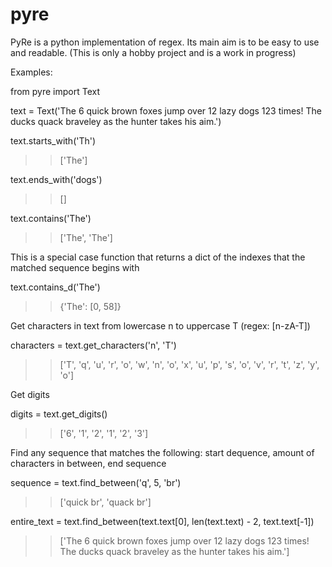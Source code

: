 # pyre
PyRe is a python implementation of regex. Its main aim is to be easy to use and readable. (This is only a hobby project and is a work in progress)

Examples:

from pyre import Text

text = Text('The 6 quick brown foxes jump over 12 lazy dogs 123 times! The ducks quack braveley as the hunter takes his aim.')

text.starts_with('Th')
>> ['The']

text.ends_with('dogs')
>> []

text.contains('The')
>> ['The', 'The']

This is a special case function that returns a dict of the indexes that the matched sequence begins with

text.contains_d('The')
>> {'The': [0, 58]}

Get characters in text from lowercase n to uppercase T (regex: [n-zA-T])

characters = text.get_characters('n', 'T')
>> ['T', 'q', 'u', 'r', 'o', 'w', 'n', 'o', 'x', 'u', 'p', 's', 'o', 'v', 'r', 't', 'z', 'y', 'o']

Get digits

digits = text.get_digits()
>> ['6', '1', '2', '1', '2', '3']

Find any sequence that matches the following: start dequence, amount of characters in between, end sequence

sequence = text.find_between('q', 5, 'br')
>> ['quick br', 'quack br']

entire_text = text.find_between(text.text[0], len(text.text) - 2, text.text[-1])
>> ['The 6 quick brown foxes jump over 12 lazy dogs 123 times! The ducks quack braveley as the hunter takes his aim.']

